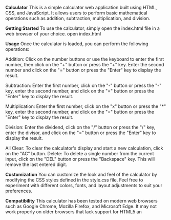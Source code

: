 **Calculator**
This is a simple calculator web application built using HTML, CSS, and JavaScript. It allows users to perform basic mathematical operations such as addition, subtraction, multiplication, and division.

**Getting Started**
To use the calculator, simply open the index.html file in a web browser of your choice.
open index.html

**Usage**
Once the calculator is loaded, you can perform the following operations:

Addition: Click on the number buttons or use the keyboard to enter the first number, then click on the "+" button or press the "+" key. Enter the second number and click on the "=" button or press the "Enter" key to display the result.

Subtraction: Enter the first number, click on the "-" button or press the "-" key, enter the second number, and click on the "=" button or press the "Enter" key to display the result.

Multiplication: Enter the first number, click on the "x" button or press the "*" key, enter the second number, and click on the "=" button or press the "Enter" key to display the result.

Division: Enter the dividend, click on the "/" button or press the "/" key, enter the divisor, and click on the "=" button or press the "Enter" key to display the result.

All Clear: To clear the calculator's display and start a new calculation, click on the "AC" button.
Delete: To delete a single number from the current input, click on the "DEL" button or press the "Backspace" key. This will remove the last entered digit.


**Customization**
You can customize the look and feel of the calculator by modifying the CSS styles defined in the style.css file. Feel free to experiment with different colors, fonts, and layout adjustments to suit your preferences.

**Compatibility**
This calculator has been tested on modern web browsers such as Google Chrome, Mozilla Firefox, and Microsoft Edge. It may not work properly on older browsers that lack support for HTML5 an
